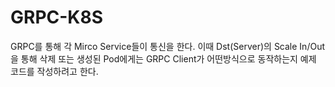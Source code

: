 # GRPC-K8S 
GRPC를 통해 각 Mirco Service들이 통신을 한다.
이때 Dst(Server)의 Scale In/Out을 통해 삭제 또는 생성된 Pod에게는 GRPC Client가 어떤방식으로 동작하는지 
예제 코드를 작성하려고 한다.

